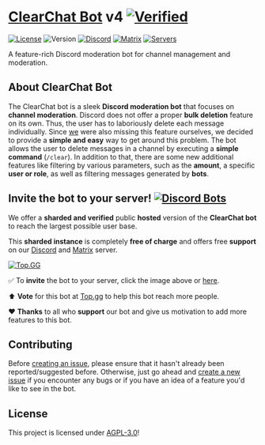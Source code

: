 # [ClearChat Bot](https://jh220.de/projects/ccbot) v4 [![Verified](https://i.ibb.co/yW5HSRC/verified.png)](https://go.jh220.de/cc-invite)
[![License](https://img.shields.io/badge/license-AGPL--3.0-blue)](./LICENSE) ![Version](https://img.shields.io/badge/npm-v16.14.2-blue) [![Discord](https://img.shields.io/discord/789235487676170261?label=discord)](https://discord.gg/4UPT6kCCCY) [![Matrix](https://img.shields.io/badge/matrix-join%20now-success)](https://matrix.to/#/#ccbot:jh220.de) [![Servers](https://top.gg/api/widget/servers/787789079227006976.svg)](https://top.gg/bot/787789079227006976)

A feature-rich Discord moderation bot for channel management and moderation.

## About ClearChat Bot

The ClearChat bot is a sleek **Discord moderation bot** that focuses on **channel moderation**. Discord does not offer a proper **bulk deletion** feature on its own. Thus, the user has to laboriously delete each message individually.
Since [we](https://github.com/jh220de/ccbot/graphs/contributors) were also missing this feature ourselves, we decided to provide a **simple and easy** way to get around this problem. The bot allows the user to delete messages in a channel by executing a **simple command** (`/clear`). In addition to that, there are some new additional features like filtering by various parameters, such as the **amount**, a specific **user or role**, as well as filtering messages generated by **bots**.

## Invite the bot to your server! [![Discord Bots](https://i.ibb.co/yW5HSRC/verified.png)](https://go.jh220.de/cc-help)

We offer a **sharded and verified** public **hosted** version of the **ClearChat bot** to reach the largest possible user base.


This **sharded instance** is completely **free of charge** and offers free **support** on our [Discord](https://go.jh220.de/cc-help) and [Matrix](https://matrix.to/#/#ccbot:jh220.de) server.

[![Top.GG](https://top.gg/api/widget/787789079227006976.svg)](https://go.jh220.de/cc-invite)


:white_check_mark: To **invite** the bot to your server, click the image above or [here](https://go.jh220.de/cc-invite).


⬆️ **Vote** for this bot at [Top.gg](https://top.gg/bot/787789079227006976) to help this bot reach more people.

:heart: **Thanks** to all who **support** our bot and give us motivation to add more features to this bot.

## Contributing

Before [creating an issue](https://github.com/jh220de/ccbot/issues), please ensure that it hasn't already been reported/suggested before. Otherwise, just go ahead and [create a new issue](https://github.com/jh220de/ccbot/issues) if you encounter any bugs or if you have an idea of a feature you'd like to see in the bot.

## License

This project is licensed under [AGPL-3.0](./LICENSE)!
